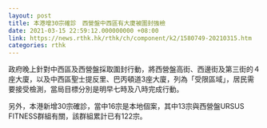 ```yaml
---
layout: post
title: 本港增30宗確診　西營盤中西區有大廈被圍封強檢
date: 2021-03-15 22:59:12.000000000 +08:00
link: https://news.rthk.hk/rthk/ch/component/k2/1580749-20210315.htm
categories: rthk
---
```


政府晚上針對中西區及西營盤採取圍封行動，將西營盤高街、西邊街及第三街的４座大廈，以及中西區聖士提反里、巴丙頓道3座大廈，列為「受限區域」，居民需要接受檢測，當局目標分別是明早七時及八時完成行動。

另外，本港新增30宗確診，當中16宗是本地個案，其中13宗與西營盤URSUS FITNESS群組有關，該群組累計已有122宗。
